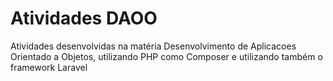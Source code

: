 # Atividades DAOO

Atividades desenvolvidas na matéria Desenvolvimento de Aplicacoes Orientado a Objetos, utilizando PHP como Composer e utilizando também o framework Laravel
